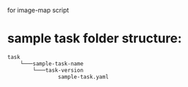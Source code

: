 for image-map script
# sample task folder structure:
```bash
task
    └───sample-task-name
        └───task-version
                sample-task.yaml

```

